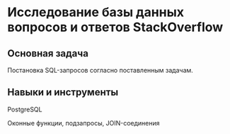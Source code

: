 # Исследование базы данных вопросов и ответов StackOverflow

## Основная задача
Постановка SQL-запросов согласно поставленным задачам.

## Навыки и инструменты

PostgreSQL

Oконные функции, подзапросы, JOIN-соединения
